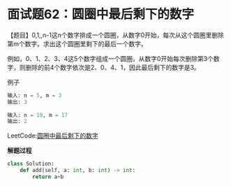 # 面试题62：圆圈中最后剩下的数字

【题目】0,1,,n-1这n个数字排成一个圆圈，从数字0开始，每次从这个圆圈里删除第m个数字。求出这个圆圈里剩下的最后一个数字。

例如，0、1、2、3、4这5个数字组成一个圆圈，从数字0开始每次删除第3个数字，则删除的前4个数字依次是2、0、4、1，因此最后剩下的数字是3。



例子

```python
输入: n = 5, m = 3
输出: 3
    
输入: n = 10, m = 17
输出: 2
```

LeetCode:[圆圈中最后剩下的数字](https://leetcode-cn.com/problems/yuan-quan-zhong-zui-hou-sheng-xia-de-shu-zi-lcof/)



**解题过程**



```Python
class Solution:
    def add(self, a: int, b: int) -> int:
        return a+b
```



